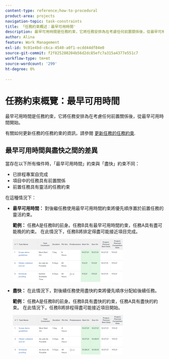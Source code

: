 ```yaml
---
content-type: reference;how-to-procedural
product-area: projects
navigation-topic: task-constraints
title: 「任務約束概述：最早可用時間'
description: 最早可用時間是任務約束，它將任務安排為在考慮任何前置關係後，從最早可用時間開始。
author: Alina
feature: Work Management
exl-id: 9c01e4bd-c6ca-4540-a0f1-ecdd44df84e0
source-git-commit: f2f825280204b56d2dc85efc7a315a4377e551c7
workflow-type: tm+mt
source-wordcount: '299'
ht-degree: 0%

---
```


# 任務約束概覽：最早可用時間

最早可用時間是任務約束，它將任務安排為在考慮任何前置關係後，從最早可用時間開始。

有關如何更新任務的任務約束的資訊，請參閱 [更新任務的任務約束](../../../manage-work/tasks/task-constraints/update-task-constraint-of-task.md).

<!--
<p data-mc-conditions="QuicksilverOrClassic.Draft mode">(NOTE: replaced with new article linked above) </p>
-->

<!--
<p data-mc-conditions="QuicksilverOrClassic.Draft mode">To update the Task Constraint to Earliest Available Time:</p>
-->

<!--
   <li value="1" data-mc-conditions="QuicksilverOrClassic.Draft mode">Go to a task whose constraint you want to modify. </li>
   -->

<!--
   <p data-mc-conditions="QuicksilverOrClassic.Draft mode">Click <strong>Edit Task</strong>.</p>
   -->

<!--
   <p data-mc-conditions="QuicksilverOrClassic.Draft mode">Click the <strong>More</strong> icon <img src="assets/qs-more-icon-on-an-object.png"> next to the task name, then click <strong>Edit</strong>.</p>
   -->

<!--
   <p data-mc-conditions="QuicksilverOrClassic.Draft mode">In the <strong>Overview</strong> section, expand the <strong>Task Constraint</strong> drop-down menu.</p>
   -->

<!--
   <p data-mc-conditions="QuicksilverOrClassic.Draft mode">Select <strong>Earliest Available Time</strong>.</p>
   -->

<!--
   <li value="5" data-mc-conditions="QuicksilverOrClassic.Draft mode">Click <strong>Save Changes</strong>.</li>
   -->

## 最早可用時間與盡快之間的差異

<!--
<p data-mc-conditions="QuicksilverOrClassic.Draft mode">(NOTE: [! This section is duplicated in "Earliest Available Time"])</p>
-->

當存在以下所有條件時，「最早可用時間」約束與「盡快」約束不同：

* 已排程專案自完成
* 項目中的任務具有前置關係
* 前置任務具有靈活的任務約束

在這種情況下：

* **最早可用時間：** 對後繼任務使用最早可用時間約束將優先順序置於前置任務的靈活約束。

   **範例：** 任務A是任務B的前身。任務B具有最早可用時間約束，任務A具有盡可能晚的約束。 在此情況下，任務B將排定得盡可能接近項目完成。

   ![任務的日期接近項目完成日期時的最早可用時間約束](assets/earliest-available-constraint-dates-closer-to-project-completion-350x137.png)

* **盡快：** 在此情況下，對後續任務使用盡快約束將優先順序分配給後續任務。

   **範例：**  任務A是任務B的前身。任務B具有盡快的約束，任務A具有盡快的約束。 在此情況下，任務B將排程得盡可能接近項目開始。

   ![任務的日期接近項目的「開始日期」時，盡快約束](assets/as-soon-as-possible-dates-closer-to-project-start-350x126.png)
